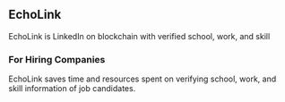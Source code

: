 ## EchoLink

EchoLink is LinkedIn on blockchain with verified school, work, and skill 


### For Hiring Companies

EchoLink saves time and resources spent on verifying school, work, and skill information of job candidates.

